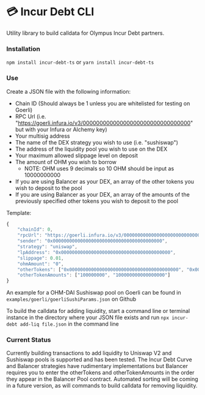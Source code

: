 # 💳 Incur Debt CLI

Utility library to build calldata for Olympus Incur Debt partners.

### Installation

`npm install incur-debt-ts`
or
`yarn install incur-debt-ts`

### Use

Create a JSON file with the following information:

- Chain ID (Should always be 1 unless you are whitelisted for testing on Goerli)
- RPC Url (i.e. "https://goerli.infura.io/v3/00000000000000000000000000000000" but with your Infura or Alchemy key)
- Your multisig address
- The name of the DEX strategy you wish to use (i.e. "sushiswap")
- The address of the liquidity pool you wish to use on the DEX
- Your maximum allowed slippage level on deposit
- The amount of OHM you wish to borrow
  - NOTE: OHM uses 9 decimals so 10 OHM should be input as 10000000000
- If you are using Balancer as your DEX, an array of the other tokens you wish to deposit to the pool
- If you are using Balancer as your DEX, an array of the amounts of the previously specified other tokens you wish to deposit to the pool

Template:
```js
{
    "chainId": 0,
    "rpcUrl": "https://goerli.infura.io/v3/00000000000000000000000000000000",
    "sender": "0x0000000000000000000000000000000000000000",
    "strategy": "uniswap",
    "lpAddress": "0x0000000000000000000000000000000000000000",
    "slippage": 0.01,
    "ohmAmount": "0",
    "otherTokens": ["0x0000000000000000000000000000000000000000", "0x0000000000000000000000000000000000000000"],
    "otherTokenAmounts": ["100000000", "100000000000000000"]
}
```

An example for a OHM-DAI Sushiswap pool on Goerli can be found in `examples/goerli/goerliSushiParams.json` on Github

To build the calldata for adding liquidity, start a command line or terminal instance in the directory where your JSON file exists and run `npx incur-debt add-liq file.json` in the command line

### Current Status

Currently building transactions to add liquidity to Uniswap V2 and Sushiswap pools is supported and has been tested. The Incur Debt Curve and Balancer strategies have rudimentary implementations but Balancer requires you to enter the otherTokens and otherTokenAmounts in the order they appear in the Balancer Pool contract. Automated sorting will be coming in a future version, as will commands to build calldata for removing liquidity.

